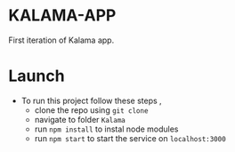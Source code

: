 # KALAMA-APP 
First iteration of Kalama app.

# Launch
- To run this project follow these steps , 
  - clone the repo using `git clone`
  - navigate to folder `Kalama`
  - run `npm install` to instal node modules
  - run `npm start` to start the service on `localhost:3000` 
